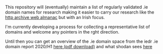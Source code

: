 This repository will (eventually) maintain a list of regularly validated .ie domain names for research making it easier to carry our research like the [http archive web almanac](https://almanac.httparchive.org/en/2020/) but with an Irish focus.

I'm currently developing a process for collecting a representative list of domains and welcome any pointers in the rght direction.

Until then you can get an overview of the .ie domain space from the iedr .ie domain report 2020/H1 [here (pdf download)](https://www.weare.ie/wp-content/uploads/2020/07/IE-Domain-Registry-DP-Report-JanJun-2020.pdf) and what shodan sees [here](https://www.shodan.io/report/FCHPkhMm)
